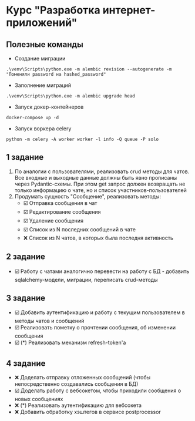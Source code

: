 # Курс "Разработка интернет-приложений"

## Полезные команды

- Создание миграции
```
.\venv\Scripts\python.exe -m alembic revision --autogenerate -m "Поменяли password на hashed_password"
```

- Заполнение миграций
```
.\venv\Scripts\python.exe -m alembic upgrade head
```

- Запуск докер-контейнеров
```
docker-compose up -d
```

- Запуск воркера celery
```
python -m celery -A worker worker -l info -Q queue -P solo
```

## 1 задание

1. По аналогии с пользователями, реализовать crud методы для чатов. Все входные и выходные данные должны быть явно прописаны через Pydantic-схемы. При этом get запрос должен возвращать не только информацию о чате, но и список участников-пользователей
2. Продумать сущность "Сообщение", реализовать методы:
   - ☑️ Отправка сообщения в чат
   - ☑️ Редактирование сообщения
   - ☑️ Удаление сообщения
   - ☑️ Список из N последних сообщений в чате
   - ❌ Список из N чатов, в которых была последня активность

## 2 задание

- ☑️ Работу с чатами аналогично перевести на работу с БД - добавить sqlalchemy-модели, миграции, переписать crud-методы

## 3 задание

- ☑️ Добавить аутентификацию и работу с текущим пользователем в методы чатов и сообщений
- ☑️ Реализовать пометку о прочтении сообщения, об изменении сообщения
- ☑️ (*) Реализовать механизм refresh-token'a

## 4 задание

- ❌ Доделать отправку отложенных сообщений (чтобы непосредственно создавались сообщения в БД)
- ☑️ Доделать работу с вебсокетом, чтобы приходили сообщения о новых сообщениях
- ❌ (*) Реализовать аутентификацию для вебсокета
- ❌ Добавить обработку хэштегов в сервисе postprocessor